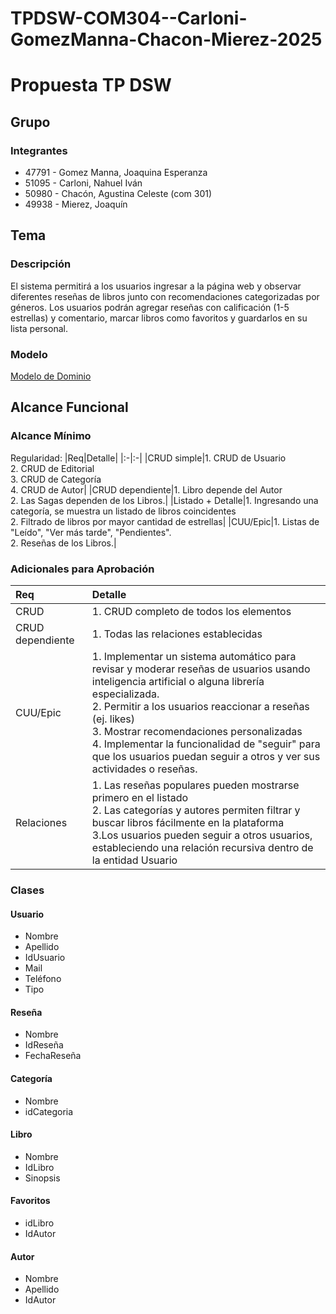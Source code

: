 # TPDSW-COM304--Carloni-GomezManna-Chacon-Mierez-2025
# Propuesta TP DSW

## Grupo
### Integrantes
* 47791 - Gomez Manna, Joaquina Esperanza
* 51095 - Carloni, Nahuel Iván
* 50980 - Chacón, Agustina Celeste (com 301)
* 49938 - Mierez, Joaquín 

## Tema
### Descripción
El sistema permitirá a los usuarios ingresar a la página web y observar diferentes reseñas de libros junto con recomendaciones categorizadas por géneros. Los usuarios podrán agregar reseñas con calificación (1-5 estrellas) y comentario, marcar libros como favoritos y guardarlos en su lista personal.

### Modelo

[Modelo de Dominio](https://drive.google.com/file/d/19oo2OMIBkmHHlL8IWxTLiJujF6Z2ven8/view?usp=sharing)

## Alcance Funcional 

### Alcance Mínimo

Regularidad:
|Req|Detalle|
|:-|:-|
|CRUD simple|1. CRUD de Usuario<br>2. CRUD de Editorial<br>3. CRUD de Categoría<br>4. CRUD de Autor|
|CRUD dependiente|1. Libro depende del Autor<br>2. Las Sagas dependen de los Libros.|
|Listado + Detalle|1. Ingresando una categoría, se muestra un listado de libros coincidentes<br>2. Filtrado de libros por mayor cantidad de estrellas|
|CUU/Epic|1. Listas de "Leído", "Ver más tarde", "Pendientes".<br>2. Reseñas de los Libros.|

### Adicionales para Aprobación

|Req|Detalle|
|:-|:-|
|CRUD |1. CRUD completo de todos los elementos|
|CRUD dependiente |1. Todas las relaciones establecidas|
|CUU/Epic|1. Implementar un sistema automático para revisar y moderar reseñas de usuarios usando inteligencia artificial o alguna librería especializada.<br>2. Permitir a los usuarios reaccionar a reseñas (ej. likes)<br>3. Mostrar recomendaciones personalizadas<br>4. Implementar la funcionalidad de "seguir" para que los usuarios puedan seguir a otros y ver sus actividades o reseñas.|
|Relaciones|1. Las reseñas populares pueden mostrarse primero en el listado<br>2.  Las categorías y autores permiten filtrar y buscar libros fácilmente en la plataforma<br>3.Los usuarios pueden seguir a otros usuarios, estableciendo una relación recursiva dentro de la entidad Usuario|

### Clases

#### Usuario
- Nombre
- Apellido
- IdUsuario
- Mail
- Teléfono
- Tipo

#### Reseña
- Nombre
- IdReseña
- FechaReseña

#### Categoría
- Nombre
- idCategoria

#### Libro
- Nombre
- IdLibro
- Sinopsis

#### Favoritos
- idLibro
- IdAutor

#### Autor
- Nombre
- Apellido
- IdAutor
